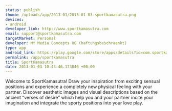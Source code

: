 ```yaml
--- 
status: publish
thumb: /uploads/app/2013-01/2013-01-03-sportkamasutra.png
devices: 
- android
developer_link: http://www.sportkamasutra.com
email: support@sportkamasutra.com
targetMarket: Personal
developer: MY Media Concepts UG (haftungsbeschraenkt)
type: app
android_link: https://play.google.com/store/apps/details?id=com.sportkamasutra.lite&feature=search_result#?t=W251bGwsMSwyLDEsImNvbS5zcG9ydGthbWFzdXRyYS5saXRlIl0.
permalink: /app/sportkamasutra
title: SportKamasutra
date: 2013-01-03 10:43:46.173846 +00:00
---
```


Welcome to SportKamasutra!
Draw your inspiration from exciting sensual positions and experience a completely new physical feeling with your partner. 
Discover aesthetic images and visual descriptions based on the ancient “verses of desire” which help you and your partner incite your imagination and integrate the sporty positions into your love play. 
